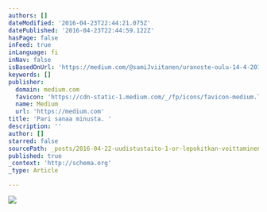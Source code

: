 ```yaml
---
authors: []
dateModified: '2016-04-23T22:44:21.075Z'
datePublished: '2016-04-23T22:44:59.122Z'
hasPage: false
inFeed: true
inLanguage: fi
inNav: false
isBasedOnUrl: 'https://medium.com/@samiJviitanen/uranoste-oulu-14-4-2016-uudistustaito-i-9312bca9e46c#.sbxk34cjs'
keywords: []
publisher:
  domain: medium.com
  favicon: 'https://cdn-static-1.medium.com/_/fp/icons/favicon-medium.TAS6uQ-Y7kcKgi0xjcYHXw.ico'
  name: Medium
  url: 'https://medium.com'
title: 'Pari sanaa minusta. '
description: ''
author: []
starred: false
sourcePath: _posts/2016-04-22-uudistustaito-1-or-lepokitkan-voittaminen.md
published: true
_context: 'http://schema.org'
_type: Article

---
```

![](https://the-grid-user-content.s3-us-west-2.amazonaws.com/2fc1d243-8250-412a-acaa-007e92d147c6.png)
